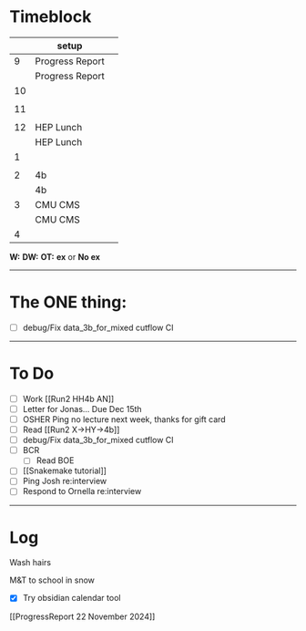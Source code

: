 # Timeblock

|     | setup           |     |
| --- | --------------- | --- |
| 9   | Progress Report |     |
|     | Progress Report |     |
| 10  |                 |     |
|     |                 |     |
| 11  |                 |     |
|     |                 |     |
| 12  | HEP Lunch       |     |
|     | HEP Lunch       |     |
| 1   |                 |     |
|     |                 |     |
| 2   | 4b              |     |
|     | 4b              |     |
| 3   | CMU CMS         |     |
|     | CMU CMS         |     |
| 4   |                 |     |

**W:**
**DW:**
**OT:**
**ex** or **No ex**

---
# The ONE thing: 
- [ ] debug/Fix data_3b_for_mixed cutflow CI

---
# To Do

- [ ] Work [[Run2 HH4b AN]]
- [ ] Letter for Jonas... Due Dec 15th
- [ ] OSHER Ping no lecture next week, thanks for gift card
- [ ]  Read [[Run2 X->HY->4b]]
- [ ] debug/Fix data_3b_for_mixed cutflow CI
- [ ]  BCR
	- [ ] Read BOE
- [ ] [[Snakemake tutorial]] 
- [ ] Ping Josh re:interview
- [ ] Respond to Ornella re:interview

---
# Log


Wash hairs 

M&T to school in snow

- [x] Try obsidian calendar tool

[[ProgressReport 22 November 2024]]
